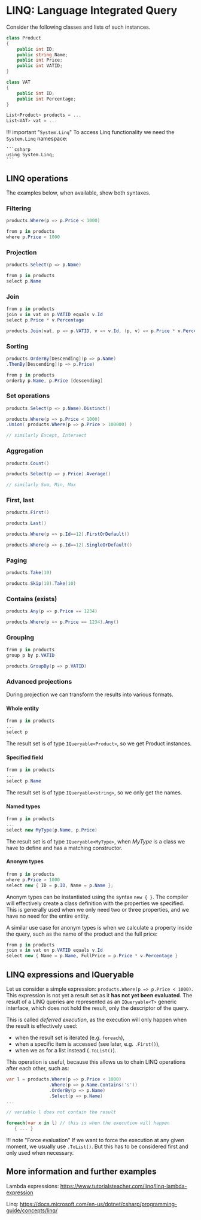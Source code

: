 # LINQ: Language Integrated Query

Consider the following classes and lists of such instances.

```csharp
class Product
{
    public int ID;
    public string Name;
    public int Price;
    public int VATID;
}

class VAT
{
    public int ID;
    public int Percentage;
}

List<Product> products = ...
List<VAT> vat = ...
```

!!! important "`System.Linq`"
    To access Linq functionality we need the `System.Linq` namespace:

    ```csharp
    using System.Linq;
    ```

## LINQ operations

The examples below, when available, show both syntaxes.

### Filtering

```csharp
products.Where(p => p.Price < 1000)

from p in products
where p.Price < 1000
```

### Projection

```csharp
products.Select(p => p.Name)

from p in products
select p.Name
```

### Join

```csharp
from p in products
join v in vat on p.VATID equals v.Id
select p.Price * v.Percentage

products.Join(vat, p => p.VATID, v => v.Id, (p, v) => p.Price * v.Percentage)
```

### Sorting

```csharp
products.OrderBy[Descending](p => p.Name)
.ThenBy[Descending](p => p.Price)

from p in products
orderby p.Name, p.Price [descending]
```

### Set operations

```csharp
products.Select(p => p.Name).Distinct()

products.Where(p => p.Price < 1000)
.Union( products.Where(p => p.Price > 100000) )

// similarly Except, Intersect
```

### Aggregation

```csharp
products.Count()

products.Select(p => p.Price).Average()

// similarly Sum, Min, Max
```

### First, last

```csharp
products.First()

products.Last()

products.Where(p => p.Id==12).FirstOrDefault()

products.Where(p => p.Id==12).SingleOrDefault()
```

### Paging

```csharp
products.Take(10)

products.Skip(10).Take(10)
```

### Contains (exists)

```csharp
products.Any(p => p.Price == 1234)

products.Where(p => p.Price == 1234).Any()
```

### Grouping

```csharp
from p in products
group p by p.VATID

products.GroupBy(p => p.VATID)
```

### Advanced projections

During projection we can transform the results into various formats.

#### Whole entity

```csharp
from p in products
...
select p
```

The result set is of type `IQueryable<Product>`, so we get Product instances.

#### Specified field

```csharp
from p in products
...
select p.Name
```

The result set is of type `IQueryable<string>`, so we only get the names.

#### Named types

```csharp
from p in products
...
select new MyType(p.Name, p.Price)
```

The result set is of type `IQueryable<MyType>`, when _MyType_ is a class we have to define and has a matching constructor.

#### Anonym types

```csharp
from p in products
where p.Price > 1000
select new { ID = p.ID, Name = p.Name };
```

Anonym types can be instantiated using the syntax `new { }`. The compiler will effectively create a class definition with the properties we specified. This is generally used when we only need two or three properties, and we have no need for the entire entity.

A similar use case for anonym types is when we calculate a property inside the query, such as the name of the product and the full price:

```csharp
from p in products
join v in vat on p.VATID equals v.Id
select new { Name = p.Name, FullPrice = p.Price * v.Percentage }
```

## LINQ expressions and IQueryable

Let us consider a simple expression: `products.Where(p => p.Price < 1000)`. This expression is not yet a result set as it **has not yet been evaluated**. The result of a LINQ queries are represented as an `IQueryable<T>` generic interface, which does not hold the result, only the descriptor of the query.

This is called _deferred execution_, as the execution will only happen when the result is effectively used:

- when the result set is iterated (e.g. `foreach`),
- when a specific item is accessed (see later, e.g. `.First()`),
- when we as for a list instead (`.ToList()`).

This operation is useful, because this allows us to chain LINQ operations after each other, such as:

```csharp
var l = products.Where(p => p.Price < 1000)
                .Where(p => p.Name.Contains('s'))
                .OrderBy(p => p.Name)
                .Select(p => p.Name)
...

// variable l does not contain the result

foreach(var x in l) // this is when the execution will happen
   { ... }
```

!!! note "Force evaluation"
    If we want to force the execution at any given moment, we usually use `.ToList()`. But this has to be considered first and only used when necessary.

## More information and further examples

Lambda expressions: <https://www.tutorialsteacher.com/linq/linq-lambda-expression>

Linq: <https://docs.microsoft.com/en-us/dotnet/csharp/programming-guide/concepts/linq/>

